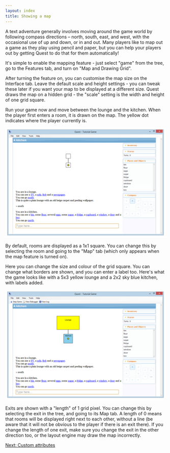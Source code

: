 ```yaml
---
layout: index
title: Showing a map
---
```


A text adventure generally involves moving around the game world by following compass directions – north, south, east, and west, with the occasional use of up and down, or in and out. Many players like to map out a game as they play using pencil and paper, but you can help your players out by getting Quest to do that for them automatically!

It's simple to enable the mapping feature - just select "game" from the tree, go to the Features tab, and turn on "Map and Drawing Grid".

After turning the feature on, you can customise the map size on the Interface tab. Leave the default scale and height settings - you can tweak these later if you want your map to be displayed at a different size. Quest draws the map on a hidden grid - the "scale" setting is the width and height of one grid square.

Run your game now and move between the lounge and the kitchen. When the player first enters a room, it is drawn on the map. The yellow dot indicates where the player currently is.

![](Map.png "Map.png")

By default, rooms are displayed as a 1x1 square. You can change this by selecting the room and going to the "Map" tab (which only appears when the map feature is turned on).

Here you can change the size and colour of the grid square. You can change what borders are shown, and you can enter a label too. Here's what the game looks like with a 5x3 yellow lounge and a 2x2 sky blue kitchen, with labels added.

![](Map2.png "Map2.png")

Exits are shown with a "length" of 1 grid pixel. You can change this by selecting the exit in the tree, and going to its Map tab. A length of 0 means that rooms will be displayed right next to each other, without a line (be aware that it will not be obvious to the player if there is an exit there). If you change the length of one exit, make sure you change the exit in the other direction too, or the layout engine may draw the map incorrectly.

[Next: Custom attributes](custom_attributes.html)